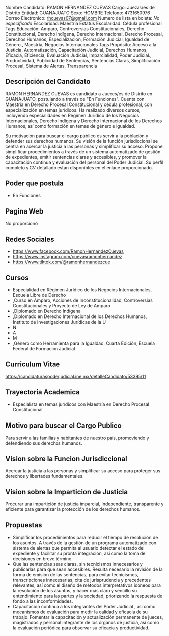 Nombre Candidato: RAMON HERNANDEZ CUEVAS
Cargo: Juezas/es de Distrito
Entidad: GUANAJUATO
Sexo: HOMBRE
Telefono: 4731650976
Correo Electronico: rhcuevas07@gmail.com
Numero de lista en boleta: *No especificado*
Escolaridad: Maestría
Estatus Escolaridad: Cédula profesional
Tags Educación: Amparo, Controversias Constitucionales, Derecho Constitucional, Derecho Indígena, Derecho Internacional, Derecho Procesal, Derechos Humanos, Especialización, Formación Judicial, Igualdad de Género., Maestría, Negocios Internacionales
Tags Propósito: Acceso a la Justicia, Automatización, Capacitación Judicial, Derechos Humanos, Eficacia, Eficiencia, Evaluación Judicial, Imparcialidad, Poder Judicial., Productividad, Publicidad de Sentencias, Sentencias Claras, Simplificación Procesal, Sistema de Alertas, Transparencia


## Descripción del Candidato 

RAMON HERNANDEZ CUEVAS es candidato a Jueces/es de Distrito en GUANAJUATO, postulando a través de "En Funciones". Cuenta con Maestría en Derecho Procesal Constitucional y cédula profesional, con especialización en temas jurídicos. Ha realizado diversos cursos, incluyendo especialidades en Régimen Jurídico de los Negocios Internacionales, Derecho Indígena y Derecho Internacional de los Derechos Humanos, así como formación en temas de género e igualdad.

Su motivación para buscar el cargo público es servir a la población y defender sus derechos humanos. Su visión de la función jurisdiccional se centra en acercar la justicia a las personas y simplificar su acceso.  Propone simplificar procedimientos a través de un sistema automatizado de gestión de expedientes, emitir sentencias claras y accesibles, y promover la capacitación continua y evaluación del personal del Poder Judicial. Su perfil completo y CV detallado están disponibles en el enlace proporcionado.


## Poder que postula

- En Funciones


## Pagina Web

No proporcionó


## Redes Sociales

- https://www.facebook.com/RamonHernandezCuevas
- https://www.instagram.com/cuevasramonhernandez
- https://www.tiktok.com/@ramonhernandezcue


## Cursos

- Especialidad en Régimen Jurídico de los Negocios Internacionales, Escuela Libre de Derecho
- ,Curso en Amparo, Acciones de Inconstitucionalidad, Controversias Constitucionales y Proyecto de Ley de Amparo
- ,Diplomado en Derecho Indígena
- ,Diplomado en Derecho Internacional de los Derechos Humanos, Instituto de Investigaciones Jurídicas de la U
- N
- A
- M
- ,Género como Herramienta para la Igualdad, Cuarta Edición, Escuela Federal de Formación Judicial


## Curriculum Vitae

https://candidaturaspoderjudicial.ine.mx/detalleCandidato/53395/11


## Trayectoria Academica

- Especialista en temas jurídicos con Maestría en Derecho Procesal Constitucional


## Motivo para buscar el Cargo Publico

Para servir a las familias y habitantes de nuestro país, promoviendo y defendiendo sus derechos humanos.


## Vision sobre la Funcion Jurisdiccional

Acercar la justicia a las personas y simplificar su acceso para proteger sus derechos y libertades fundamentales.


## Vision sobre la Imparticion de Justicia

Procurar una impartición de justicia imparcial, independiente, transparente y eficiente para garantizar la protección de los derechos humanos.


## Propuestas

- Simplificar los procedimientos para reducir el tiempo de resolución de los asuntos. A través de la gestión de un programa automatizado con sistema de alertas que permita al usuario detectar el estado del expediente y facilitar su pronta integración, así como la toma de decisiones en breve término.
- Que las sentencias seas claras, sin tecnicismos innecesarios y publicarlas para que sean accesibles. Resulta necesario la revisión de la forma de emisión de las sentencias, para evitar tecnicismos, transcripciones innecesarias, cita de jurisprudencia y precedentes relevantes, así como el diseño de métodos interpretativos idóneos para la resolución de los asuntos, y hacer más claro y sencillo su entendimiento para las partes y la sociedad, priorizando la respuesta de fondo a las inconformidades.
- Capacitación continua a los integrantes del Poder Judicial , así como mecanismos de evaluación para medir la calidad y eficacia de su trabajo. Fomentar la capacitación y actualización permanente de jueces, magistrados y personal integrante de los órganos de justicia, así como la evaluación periódica para observar su eficacia y productividad.

